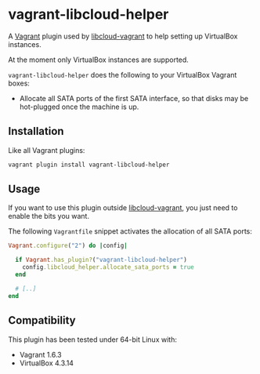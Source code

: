 # vagrant-libcloud-helper

A [Vagrant](http://www.vagrantup.com/) plugin used by
[libcloud-vagrant](https://github.com/carletes/libcloud-vagrant) to help
setting up VirtualBox instances.

At the moment only VirtualBox instances are supported.

`vagrant-libcloud-helper` does the following to your VirtualBox Vagrant
boxes:

* Allocate all SATA ports of the first SATA interface, so that disks may be
  hot-plugged once the machine is up.

## Installation

Like all Vagrant plugins:

```sh
vagrant plugin install vagrant-libcloud-helper
```

## Usage

If you want to use this plugin outside
[libcloud-vagrant](https://github.com/carletes/libcloud-vagrant), you just
need to enable the bits you want.

The following `Vagrantfile` snippet activates the allocation of all SATA
ports:

```ruby
Vagrant.configure("2") do |config|

  if Vagrant.has_plugin?("vagrant-libcloud-helper")
    config.libcloud_helper.allocate_sata_ports = true
  end

  # [..]
end
```

## Compatibility

This plugin has been tested under 64-bit Linux with:

* Vagrant 1.6.3
* VirtualBox 4.3.14
